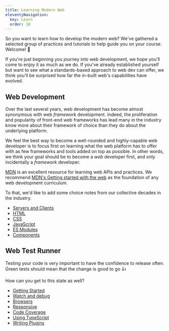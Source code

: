 ```yaml
---
title: Learning Modern Web
eleventyNavigation:
  key: Learn
  order: 10
---
```


So you want to learn how to develop the modern web?
We've gathered a selected group of practices and tutorials to help guide you on your course.
Welcome! 👋

If you're just beginning you journey into web development, we hope you'll come to enjoy it as much
as we do.
If you've already established yourself but want to see what a standards-based approach to web dev can
offer, we think you'll be surprised how far the in-built web's capabilities have evolved.

## Web Development

Over the last several years, web development has become almost synonymous with web _framework_ development.
Indeed, the proliferation and popularity of front-end web frameworks has lead many in
the industry know more about their framework of choice than they do about the underlying platform.

We feel the best way to become a well-rounded and highly-capable web developer is to focus first on
learning what the web platform has to offer with as few frameworks and tools added on top as possible.
In other words, we think your goal should be to become a _web_ developer first, and only incidentally
a _framework_ developer.

[MDN](https://developer.mozilla.org) is an excellent resource for learning web APIs and practices.
We recommend [MDN's Getting started with the web](https://developer.mozilla.org/en-US/docs/Learn/Getting_started_with_the_web) as the foundation of any web development curriculum.

To that, we'd like to add some choice notes from our collective decades in the industry.

- [Servers and Clients](./standards-based/servers-and-clients.md)
- [HTML](./standards-based/html.md)
- [CSS](./standards-based/css.md)
- [JavaScript](./standards-based/javascript.md)
- [ES Modules](./standards-based/es-modules.md)
- [Components](./standards-based/components.md)

## Web Test Runner

Testing your code is very important to have the confidence to release often.
Green tests should mean that the change is good to go 👍

How can you get to this state as well?

- [Getting Started](./test-runner/getting-started.md)
- [Watch and debug](./test-runner/watch-and-debug.md)
- [Browsers](./test-runner/browsers.md)
- [Responsive](./test-runner/responsive.md)
- [Code Coverage](./test-runner/code-coverage.md)
- [Using TypeScript](./test-runner/using-typescript.md)
- [Writing Plugins](./test-runner/writing-plugins.md)
